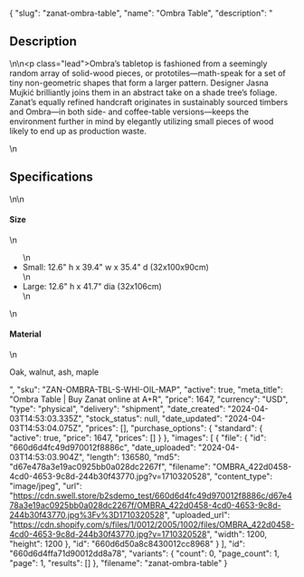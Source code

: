 {
  "slug": "zanat-ombra-table",
  "name": "Ombra Table",
  "description": "<h2>Description</h2>\n<!-- split -->\n<p class=\"lead\">Ombra’s tabletop is fashioned from a seemingly random array of solid-wood pieces, or prototiles—math-speak for a set of tiny non-geometric shapes that form a larger pattern. Designer Jasna Mujkić brilliantly joins them in an abstract take on a shade tree’s foliage. Zanat’s equally refined handcraft originates in sustainably sourced timbers and Ombra—in both side- and coffee-table versions—keeps the environment further in mind by elegantly utilizing small pieces of wood likely to end up as production waste. <!-- split --></p>\n<h2>Specifications</h2>\n<!-- split -->\n<h4>Size</h4>\n<ul>\n<li>Small: 12.6\" h x 39.4\" w x 35.4\" d (32x100x90cm)</li>\n<li>Large: 12.6\" h x 41.7\" dia (32x106cm)</li>\n</ul>\n<h4>Material</h4>\n<p>Oak, walnut, ash, maple</p>",
  "sku": "ZAN-OMBRA-TBL-S-WHI-OIL-MAP",
  "active": true,
  "meta_title": "Ombra Table | Buy Zanat online at A+R",
  "price": 1647,
  "currency": "USD",
  "type": "physical",
  "delivery": "shipment",
  "date_created": "2024-04-03T14:53:03.335Z",
  "stock_status": null,
  "date_updated": "2024-04-03T14:53:04.075Z",
  "prices": [],
  "purchase_options": {
    "standard": {
      "active": true,
      "price": 1647,
      "prices": []
    }
  },
  "images": [
    {
      "file": {
        "id": "660d6d4fc49d970012f8886c",
        "date_uploaded": "2024-04-03T14:53:03.904Z",
        "length": 136580,
        "md5": "d67e478a3e19ac0925bb0a028dc2267f",
        "filename": "OMBRA_422d0458-4cd0-4653-9c8d-244b30f43770.jpg?v=1710320528",
        "content_type": "image/jpeg",
        "url": "https://cdn.swell.store/b2sdemo_test/660d6d4fc49d970012f8886c/d67e478a3e19ac0925bb0a028dc2267f/OMBRA_422d0458-4cd0-4653-9c8d-244b30f43770.jpg%3Fv%3D1710320528",
        "uploaded_url": "https://cdn.shopify.com/s/files/1/0012/2005/1002/files/OMBRA_422d0458-4cd0-4653-9c8d-244b30f43770.jpg?v=1710320528",
        "width": 1200,
        "height": 1200
      },
      "id": "660d6d50a8c8430012cc8968"
    }
  ],
  "id": "660d6d4ffa71d90012dd8a78",
  "variants": {
    "count": 0,
    "page_count": 1,
    "page": 1,
    "results": []
  },
  "filename": "zanat-ombra-table"
}